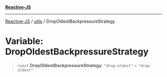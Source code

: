 [**Reactive-JS**](../../README.md)

***

[Reactive-JS](../../README.md) / [utils](../README.md) / DropOldestBackpressureStrategy

# Variable: DropOldestBackpressureStrategy

> `const` **DropOldestBackpressureStrategy**: `"drop-oldest"` = `"drop-oldest"`
